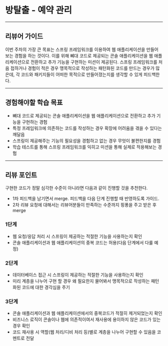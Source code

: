 # 방탈출 - 예약 관리

---
## 리뷰어 가이드
이번 주차의 가장 큰 목표는 스프링 프레임워크를 이용하여 웹 애플리케이션을 만들어 보는 경험을 하는 것이다.
이를 위해 뺘대 코드로 제공되는 콘솔 애플리케이션을 웹 애플리케이션으로 전환하고 추가 기능을 구현하는 미션이 제공된다.
스프링 프레임워크를 처음 접하거나 경험이 적은 경우 맹목적으로 작성하는 패턴화된 코드를 만드는 경우가 많은데, 
각 코드와 패키지들이 어떠한 목적으로 만들어졌는지를 생각할 수 있게 피드백한다.

---
## 경험해야할 학습 목표
- 뼈대 코드로 제공되는 콘솔 애플리케이션을 웹 애플리케이션으로 전환하고 추가 기능을 구현하는 경험
- 특정 프레임워크에 의존하는 코드를 작성하는 경우 확장에 어려움을 겪을 수 있다는 깨달음
- 스프링이 제공해주는 기능의 필요성을 경험하고 없는 경우 무엇이 불편한지를 경험
- 학습 테스트를 통해 스프링 프레임워크를 익히고 미션을 통해 실제로 적용해보는 경험

---
## 리뷰 포인트

구현한 코드가 정말 심각한 수준이 아니라면 다음과 같이 진행할 것을 추천한다.
* 1차 피드백을 남기면서 merge. 피드백을 다음 단계 진행할 때 반영하도록 가이드.
* 2차 리뷰 요청에 대해서는 리뷰어분들이 만족하는 수준까지 핑퐁을 주고 받은 후 merge

### 1단계
- 웹 요청/응답 처리 시 스프링이 제공하는 적절한 기능을 사용하는지 확인
- 콘솔 애플리케이션과 웹 애플리케이션의 중복 코드는 허용(다음 단계에서 다룰 예정)

### 2단계
- 데이터베이스 접근 시 스프링이 제공하는 적절한 기능을 사용하는지 확인
- 미리 계층을 나누어 구현 할 경우 왜 필요한지 물어봐서 맹목적으로 작성하는 패턴화된 코드에 대한 경각심을 주기

### 3단계
- 콘솔 애플리케이션과 웹 애플리케이션에서의 중복코드가 적절히 제거되었는지 확인
- 비즈니스 로직이 콘솔이나 웹에 의존적이여서 재사용에 용이하지 않은 코드가 있는 경우 확인
- 코드 재사용 시 역할(웹 처리/디비 처리 등)별로 계층을 나누어 구현할 수 있음을 코멘트로 전달
